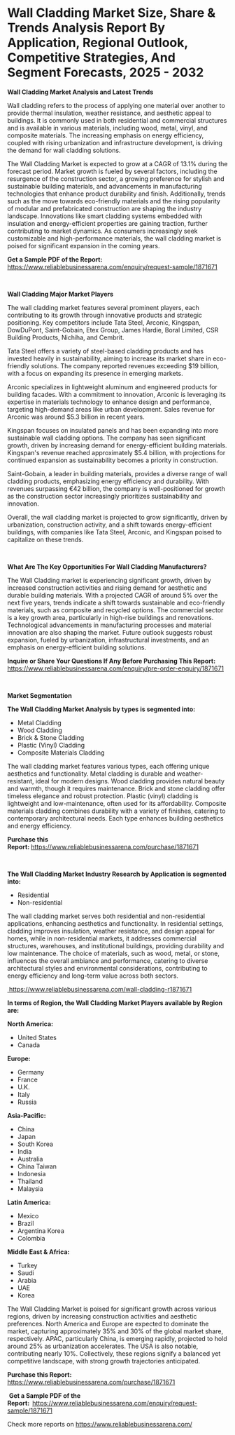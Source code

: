 <p><h1>Wall Cladding Market Size, Share & Trends Analysis Report By Application, Regional Outlook, Competitive Strategies, And Segment Forecasts, 2025 - 2032</h1></p><p><strong>Wall Cladding Market Analysis and Latest Trends</strong></p>
<p><p>Wall cladding refers to the process of applying one material over another to provide thermal insulation, weather resistance, and aesthetic appeal to buildings. It is commonly used in both residential and commercial structures and is available in various materials, including wood, metal, vinyl, and composite materials. The increasing emphasis on energy efficiency, coupled with rising urbanization and infrastructure development, is driving the demand for wall cladding solutions.</p><p>The Wall Cladding Market is expected to grow at a CAGR of 13.1% during the forecast period. Market growth is fueled by several factors, including the resurgence of the construction sector, a growing preference for stylish and sustainable building materials, and advancements in manufacturing technologies that enhance product durability and finish. Additionally, trends such as the move towards eco-friendly materials and the rising popularity of modular and prefabricated construction are shaping the industry landscape. Innovations like smart cladding systems embedded with insulation and energy-efficient properties are gaining traction, further contributing to market dynamics. As consumers increasingly seek customizable and high-performance materials, the wall cladding market is poised for significant expansion in the coming years.</p></p>
<p><strong>Get a Sample PDF of the Report:&nbsp;</strong> <a href="https://www.reliablebusinessarena.com/enquiry/request-sample/1871671?utm_campaign=3138&utm_medium=2&utm_source=Github&utm_content=ia&utm_term=31032025&utm_id=wall-cladding">https://www.reliablebusinessarena.com/enquiry/request-sample/1871671</a></p>
<p>&nbsp;</p>
<p><strong>Wall Cladding Major Market Players</strong></p>
<p><p>The wall cladding market features several prominent players, each contributing to its growth through innovative products and strategic positioning. Key competitors include Tata Steel, Arconic, Kingspan, DowDuPont, Saint-Gobain, Etex Group, James Hardie, Boral Limited, CSR Building Products, Nichiha, and Cembrit. </p><p>Tata Steel offers a variety of steel-based cladding products and has invested heavily in sustainability, aiming to increase its market share in eco-friendly solutions. The company reported revenues exceeding $19 billion, with a focus on expanding its presence in emerging markets.</p><p>Arconic specializes in lightweight aluminum and engineered products for building facades. With a commitment to innovation, Arconic is leveraging its expertise in materials technology to enhance design and performance, targeting high-demand areas like urban development. Sales revenue for Arconic was around $5.3 billion in recent years.</p><p>Kingspan focuses on insulated panels and has been expanding into more sustainable wall cladding options. The company has seen significant growth, driven by increasing demand for energy-efficient building materials. Kingspan's revenue reached approximately $5.4 billion, with projections for continued expansion as sustainability becomes a priority in construction.</p><p>Saint-Gobain, a leader in building materials, provides a diverse range of wall cladding products, emphasizing energy efficiency and durability. With revenues surpassing €42 billion, the company is well-positioned for growth as the construction sector increasingly prioritizes sustainability and innovation.</p><p>Overall, the wall cladding market is projected to grow significantly, driven by urbanization, construction activity, and a shift towards energy-efficient buildings, with companies like Tata Steel, Arconic, and Kingspan poised to capitalize on these trends.</p></p>
<p>&nbsp;</p>
<p><strong>What Are The Key Opportunities For Wall Cladding Manufacturers?</strong></p>
<p><p>The Wall Cladding market is experiencing significant growth, driven by increased construction activities and rising demand for aesthetic and durable building materials. With a projected CAGR of around 5% over the next five years, trends indicate a shift towards sustainable and eco-friendly materials, such as composite and recycled options. The commercial sector is a key growth area, particularly in high-rise buildings and renovations. Technological advancements in manufacturing processes and material innovation are also shaping the market. Future outlook suggests robust expansion, fueled by urbanization, infrastructural investments, and an emphasis on energy-efficient building solutions.</p></p>
<p><strong>Inquire or Share Your Questions If Any Before Purchasing This Report:</strong> <a href="https://www.reliablebusinessarena.com/enquiry/pre-order-enquiry/1871671?utm_campaign=3138&utm_medium=2&utm_source=Github&utm_content=ia&utm_term=31032025&utm_id=wall-cladding">https://www.reliablebusinessarena.com/enquiry/pre-order-enquiry/1871671</a></p>
<p>&nbsp;</p>
<p><strong>Market Segmentation</strong></p>
<p><strong>The Wall Cladding Market Analysis by types is segmented into:</strong></p>
<p><ul><li>Metal Cladding</li><li>Wood Cladding</li><li>Brick & Stone Cladding</li><li>Plastic (Vinyl) Cladding</li><li>Composite Materials Cladding</li></ul></p>
<p><p>The wall cladding market features various types, each offering unique aesthetics and functionality. Metal cladding is durable and weather-resistant, ideal for modern designs. Wood cladding provides natural beauty and warmth, though it requires maintenance. Brick and stone cladding offer timeless elegance and robust protection. Plastic (vinyl) cladding is lightweight and low-maintenance, often used for its affordability. Composite materials cladding combines durability with a variety of finishes, catering to contemporary architectural needs. Each type enhances building aesthetics and energy efficiency.</p></p>
<p><strong>Purchase this Report:&nbsp;</strong><a href="https://www.reliablebusinessarena.com/purchase/1871671?utm_campaign=3138&utm_medium=2&utm_source=Github&utm_content=ia&utm_term=31032025&utm_id=wall-cladding">https://www.reliablebusinessarena.com/purchase/1871671</a></p>
<p>&nbsp;</p>
<p><strong>The Wall Cladding Market Industry Research by Application is segmented into:</strong></p>
<p><ul><li>Residential</li><li>Non-residential</li></ul></p>
<p><p>The wall cladding market serves both residential and non-residential applications, enhancing aesthetics and functionality. In residential settings, cladding improves insulation, weather resistance, and design appeal for homes, while in non-residential markets, it addresses commercial structures, warehouses, and institutional buildings, providing durability and low maintenance. The choice of materials, such as wood, metal, or stone, influences the overall ambiance and performance, catering to diverse architectural styles and environmental considerations, contributing to energy efficiency and long-term value across both sectors.</p></p>
<p><a href="https://www.reliablebusinessarena.com/wall-cladding-r1871671?utm_campaign=3138&utm_medium=2&utm_source=Github&utm_content=ia&utm_term=31032025&utm_id=wall-cladding">&nbsp;https://www.reliablebusinessarena.com/wall-cladding-r1871671</a></p>
<p><strong>In terms of Region, the Wall Cladding Market Players available by Region are:</strong></p>
<p>
    <p> <strong> North America: </strong>
        <ul>
            <li>United States</li>
            <li>Canada</li>
        </ul>
        </p> 
    <p> <strong> Europe: </strong>
        <ul>
            <li>Germany</li>
            <li>France</li>
            <li>U.K.</li>
            <li>Italy</li>
            <li>Russia</li>
        </ul>
        </p> 
    <p> <strong> Asia-Pacific: </strong>
        <ul>
            <li>China</li>
            <li>Japan</li>
            <li>South Korea</li>
            <li>India</li>
            <li>Australia</li>
            <li>China Taiwan</li>
            <li>Indonesia</li>
            <li>Thailand</li>
            <li>Malaysia</li>
        </ul>
        </p> 
    <p> <strong> Latin America: </strong>
        <ul>
            <li>Mexico</li>
            <li>Brazil</li>
            <li>Argentina Korea</li>
            <li>Colombia</li>
        </ul>
        </p> 
    <p> <strong> Middle East & Africa: </strong>
        <ul>
            <li>Turkey</li>
            <li>Saudi</li>
            <li>Arabia</li>
            <li>UAE</li>
            <li>Korea</li>
        </ul>
    </p>
    </p>
<p><p>The Wall Cladding Market is poised for significant growth across various regions, driven by increasing construction activities and aesthetic preferences. North America and Europe are expected to dominate the market, capturing approximately 35% and 30% of the global market share, respectively. APAC, particularly China, is emerging rapidly, projected to hold around 25% as urbanization accelerates. The USA is also notable, contributing nearly 10%. Collectively, these regions signify a balanced yet competitive landscape, with strong growth trajectories anticipated.</p></p>
<p><strong>Purchase this Report: </strong><a href="https://www.reliablebusinessarena.com/purchase/1871671?utm_campaign=3138&utm_medium=2&utm_source=Github&utm_content=ia&utm_term=31032025&utm_id=wall-cladding">https://www.reliablebusinessarena.com/purchase/1871671</a></p>
<p>&nbsp;<strong>Get a Sample PDF of the Report:&nbsp;&nbsp;</strong><a href="https://www.reliablebusinessarena.com/enquiry/request-sample/1871671?utm_campaign=3138&utm_medium=2&utm_source=Github&utm_content=ia&utm_term=31032025&utm_id=wall-cladding">https://www.reliablebusinessarena.com/enquiry/request-sample/1871671</a></p>
<p><strong></strong></p>
<p>Check more reports on <a href="https://www.reliablebusinessarena.com/?utm_campaign=3138&utm_medium=2&utm_source=Github&utm_content=ia&utm_term=31032025&utm_id=wall-cladding">https://www.reliablebusinessarena.com/</a></p>
